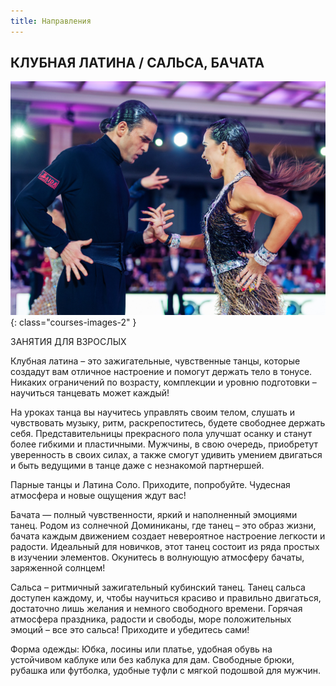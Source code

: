 ```yaml
---
title: Направления
---
```


## КЛУБНАЯ ЛАТИНА / САЛЬСА, БАЧАТА

![Изображение латинских танцев](/images/courses/latina.jpg){: class="courses-images-2" }

ЗАНЯТИЯ ДЛЯ ВЗРОСЛЫХ

Клубная латина – это зажигательные, чувственные танцы, которые создадут вам отличное настроение и помогут держать тело в тонусе. Никаких ограничений по возрасту, комплекции и уровню подготовки – научиться танцевать может каждый!

На уроках танца вы научитесь управлять своим телом, слушать и чувствовать музыку, ритм, раскрепоститесь, будете свободнее держать себя. Представительницы прекрасного пола улучшат осанку и станут более гибкими и пластичными. Мужчины, в свою очередь, приобретут уверенность в своих силах, а также смогут удивить умением двигаться и быть ведущими в танце даже с незнакомой партнершей.

Парные танцы и Латина Соло. Приходите, попробуйте. Чудесная атмосфера и новые ощущения ждут вас!

Бачата — полный чувственности, яркий и наполненный эмоциями танец. Родом из солнечной Доминиканы, где танец – это образ жизни, бачата каждым движением создает невероятное настроение легкости и радости. Идеальный для новичков, этот танец состоит из ряда простых в изучении элементов. Окунитесь в волнующую атмосферу бачаты, заряженной солнцем!

Сальса – ритмичный зажигательный кубинский танец. Танец сальса доступен каждому, и, чтобы научиться красиво и правильно двигаться, достаточно лишь желания и немного свободного времени. Горячая атмосфера праздника, радости и свободы, море положительных эмоций – все это сальса! Приходите и убедитесь сами! 

Форма одежды: Юбка, лосины или платье, удобная обувь на устойчивом каблуке или без каблука для дам. Свободные брюки, рубашка или футболка, удобные туфли с мягкой подошвой для мужчин.
